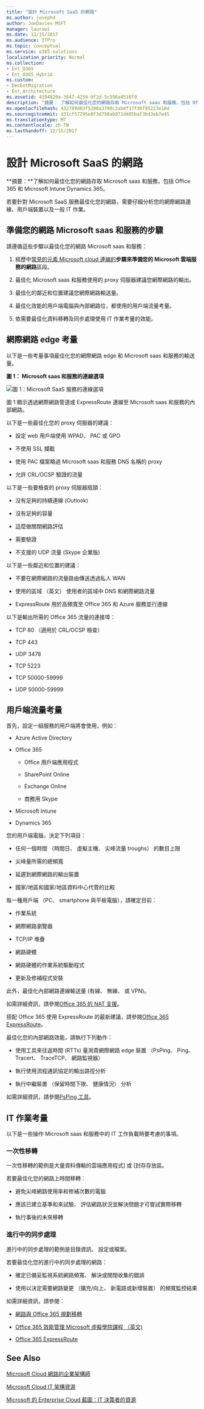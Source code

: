 ```yaml
---
title: "設計 Microsoft SaaS 的網路"
ms.author: josephd
author: JoeDavies-MSFT
manager: laurawi
ms.date: 12/15/2017
ms.audience: ITPro
ms.topic: conceptual
ms.service: o365-solutions
localization_priority: Normal
ms.collection:
- Ent_O365
- Ent_O365_Hybrid
ms.custom:
- DecEntMigration
- Ent_Architecture
ms.assetid: 4194020a-3847-4259-9f2d-5c556a4510f9
description: "摘要： 了解如何最佳化您的網路存取 Microsoft saas 和服務，包括 Office 365 和 Microsoft Intune Dynamics 365。"
ms.openlocfilehash: 432789d03f5208a379dc2ab4f17f38f95223e10d
ms.sourcegitcommit: d31cf57295e8f3d798ab971d405baf3bd3eb7a45
ms.translationtype: MT
ms.contentlocale: zh-TW
ms.lasthandoff: 12/15/2017
---
```

# <a name="designing-networking-for-microsoft-saas"></a>設計 Microsoft SaaS 的網路

 **摘要：**了解如何最佳化您的網路存取 Microsoft saas 和服務，包括 Office 365 和 Microsoft Intune Dynamics 365。
  
若要針對 Microsoft SaaS 服務最佳化您的網路，需要仔細分析您的網際網路邊緣、用戶端裝置以及一般 IT 作業。
  
## <a name="steps-to-prepare-your-network-for-microsoft-saas-services"></a>準備您的網路 Microsoft saas 和服務的步驟

請遵循這些步驟以最佳化您的網路 Microsoft saas 和服務：
  
1. 經歷中[常見的元素 Microsoft cloud 連線的](common-elements-of-microsoft-cloud-connectivity.md)**步驟來準備您的 Microsoft 雲端服務的網路**區段。
    
2. 最佳化 Microsoft saas 和服務使用的 proxy 伺服器建議您網際網路的輸出。
    
3. 最佳化的鄰近和位置建議您網際網路輸送量。
    
4. 最佳化效能的用戶端電腦與內部網路位，都使用的用戶端流量考量。
    
5. 依需要最佳化資料移轉及同步處理使用 IT 作業考量的效能。
    
## <a name="internet-edge-considerations"></a>網際網路 edge 考量

以下是一些考量事項最佳化您的網際網路 edge 和 Microsoft saas 和服務的輸送量。
  
**圖 1： Microsoft saas 和服務的連線選項**

![圖 1：Microsoft SaaS 服務的連線選項](images/Network_Poster/SaaS1.png)
  
圖 1 顯示透過網際網路管道或 ExpressRoute 連線至 Microsoft saas 和服務的內部網路。
  
以下是一些最佳化您的 proxy 伺服器的建議：
  
- 設定 web 用戶端使用 WPAD、 PAC 或 GPO
    
- 不使用 SSL 攔截
    
- 使用 PAC 檔案略過 Microsoft saas 和服務 DNS 名稱的 proxy
    
- 允許 CRL/OCSP 驗證的流量
    
以下是一些要檢查的 proxy 伺服器瓶頸：
  
- 沒有足夠的持續連線 (Outlook)
    
- 沒有足夠的容量
    
- 這麼做關閉網路評估
    
- 需要驗證
    
- 不支援的 UDP 流量 (Skype 企業版)
    
以下是一些鄰近和位置的建議：
  
- 不要在網際網路的流量路由傳送透過私人 WAN
    
- 使用的區域 （英文） 使用者的區域中 DNS 和網際網路流量
    
- ExpressRoute 用於高頻寬至 Office 365 和 Azure 服務並行連線
    
以下是輸出所需的 Office 365 流量的連接埠：
  
- TCP 80 （適用於 CRL/OCSP 檢查）
    
- TCP 443
    
- UDP 3478
    
- TCP 5223
    
- TCP 50000-59999
    
- UDP 50000-59999
    
## <a name="client-usage-considerations"></a>用戶端流量考量

首先，設定一組服務的用戶端將會使用，例如：
  
- Azure Active Directory
    
- Office 365
    
  - Office 用戶端應用程式
    
  - SharePoint Online
    
  - Exchange Online
    
  - 商務用 Skype
    
- Microsoft Intune
    
- Dynamics 365
    
您的用戶端電腦，決定下列項目：
  
- 任何一個時間 （時間日、 虛擬主機、 尖峰流量 troughs） 的數目上限
    
- 尖峰量所需的總頻寬
    
- 延遲到網際網路的輸出裝置
    
- 國家/地區和國家/地區資料中心代管的比較
    
每一種用戶端 （PC、 smartphone 與平板電腦），請確定目前：
  
- 作業系統
    
- 網際網路瀏覽器
    
- TCP/IP 堆疊
    
- 網路硬體
    
- 網路硬體的作業系統驅動程式
    
- 更新及修補程式安裝
    
此外，最佳化內部網路連線輸送量 (有線、 無線、 或 VPN)。
  
如需詳細資訊，請參閱[Office 365 的 NAT 支援](https://support.office.com/article/NAT-support-with-Office-365-170e96ea-d65d-4e51-acac-1de56abe39b9)。
  
搭配 Office 365 使用 ExpressRoute 的最新建議，請參閱[Office 365 ExpressRoute](https://support.office.com/article/Azure-ExpressRoute-for-Office-365-6d2534a2-c19c-4a99-be5e-33a0cee5d3bd)。
  
最佳化您的內部網路效能，請執行下列動作：
  
- 使用工具來往返時間 (RTTs) 量測貴網際網路 edge 裝置 （PsPing、 Ping、 Tracert、 TraceTCP、 網路監視器）
    
- 執行使用流程通訊協定的輸出路徑分析
    
- 執行中繼裝置 （保留時間下限、 健康情況） 分析
    
如需詳細資訊，請參閱[PsPing 工具](https://technet.microsoft.com/sysinternals/jj729731.aspx)。
  
## <a name="it-operations-considerations"></a>IT 作業考量

以下是一些操作 Microsoft saas 和服務中的 IT 工作負載時要考慮的事項。
  
### <a name="one-time-migrations"></a>一次性移轉

一次性移轉的範例是大量資料傳輸的雲端應用程式] 或 [封存存放區。
  
若要最佳化您的網路上時間移轉：
  
- 避免尖峰網路使用率和修補次數的電腦
    
- 應該已建立基準和來試驗、 評估網路狀況並解決問題才可嘗試實際移轉
    
- 執行事後的未來移轉
    
### <a name="ongoing-synchronizations"></a>進行中的同步處理

進行中的同步處理的範例是目錄資訊、 設定或檔案。
  
若要最佳化您的進行中的同步處理的網路：
  
- 確定已備妥監視系統網路頻寬、 解決或關閉收集的錯誤
    
- 使用以決定需要網路變更 （擴充/向上、 新電路或新增裝置） 的頻寬監控結果
    
如需詳細資訊，請參閱：
  
- [網路與 Office 365 規劃移轉](https://aka.ms/tune)
    
- [Office 365 效能管理 Microsoft 虛擬學院課程 （英文)](https://aka.ms/o365perf)
    
- [Office 365 ExpressRoute](https://aka.ms/expressrouteoffice365)
    
## <a name="see-also"></a>See Also

[Microsoft Cloud 網路的企業架構師](microsoft-cloud-networking-for-enterprise-architects.md)
  
[Microsoft Cloud IT 架構資源](microsoft-cloud-it-architecture-resources.md)

[Microsoft 的 Enterprise Cloud 藍圖：IT 決策者的資源](https://sway.com/FJ2xsyWtkJc2taRD)



